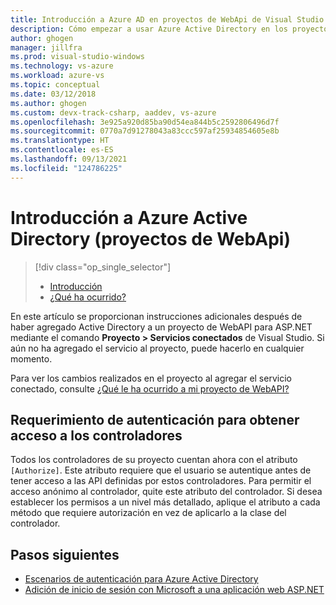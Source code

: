 ```yaml
---
title: Introducción a Azure AD en proyectos de WebApi de Visual Studio
description: Cómo empezar a usar Azure Active Directory en los proyectos de WebApi después de crear un Azure AD usando los servicios conectados de Visual Studio o de conectarse a él
author: ghogen
manager: jillfra
ms.prod: visual-studio-windows
ms.technology: vs-azure
ms.workload: azure-vs
ms.topic: conceptual
ms.date: 03/12/2018
ms.author: ghogen
ms.custom: devx-track-csharp, aaddev, vs-azure
ms.openlocfilehash: 3e925a920d85ba90d54ea844b5c2592806496d7f
ms.sourcegitcommit: 0770a7d91278043a83ccc597af25934854605e8b
ms.translationtype: HT
ms.contentlocale: es-ES
ms.lasthandoff: 09/13/2021
ms.locfileid: "124786225"
---
```

# <a name="get-started-with-azure-active-directory-webapi-projects"></a>Introducción a Azure Active Directory (proyectos de WebApi)

> [!div class="op_single_selector"]
> - [Introducción](vs-active-directory-webapi-getting-started.md)
> - [¿Qué ha ocurrido?](vs-active-directory-webapi-what-happened.md)

En este artículo se proporcionan instrucciones adicionales después de haber agregado Active Directory a un proyecto de WebAPI para ASP.NET mediante el comando **Proyecto > Servicios conectados** de Visual Studio. Si aún no ha agregado el servicio al proyecto, puede hacerlo en cualquier momento.

Para ver los cambios realizados en el proyecto al agregar el servicio conectado, consulte [¿Qué le ha ocurrido a mi proyecto de WebAPI?](vs-active-directory-webapi-what-happened.md)

## <a name="requiring-authentication-to-access-controllers"></a>Requerimiento de autenticación para obtener acceso a los controladores

Todos los controladores de su proyecto cuentan ahora con el atributo `[Authorize]`. Este atributo requiere que el usuario se autentique antes de tener acceso a las API definidas por estos controladores. Para permitir el acceso anónimo al controlador, quite este atributo del controlador. Si desea establecer los permisos a un nivel más detallado, aplique el atributo a cada método que requiere autorización en vez de aplicarlo a la clase del controlador.

## <a name="next-steps"></a>Pasos siguientes

- [Escenarios de autenticación para Azure Active Directory](./authentication-vs-authorization.md)
- [Adición de inicio de sesión con Microsoft a una aplicación web ASP.NET](quickstart-v2-aspnet-webapp.md)